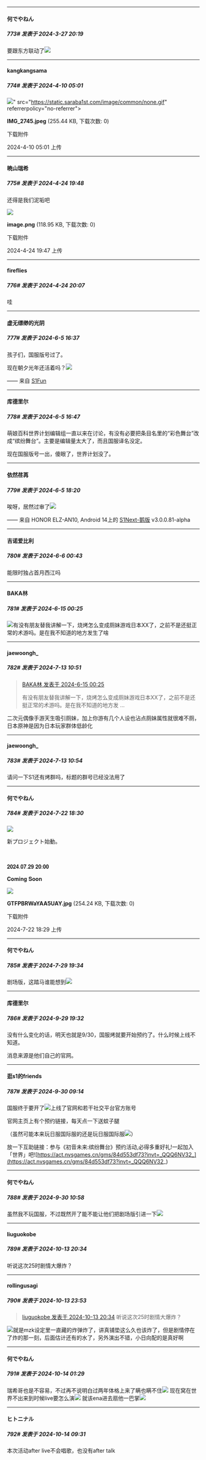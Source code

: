 ﻿
*****

####  何でやねん  
##### 773#       发表于 2024-3-27 20:19

要跟东方联动了<img src="https://static.saraba1st.com/image/smiley/face2017/091.png" referrerpolicy="no-referrer">

*****

####  kangkangsama  
##### 774#       发表于 2024-4-10 05:01

<img src="https://img.saraba1st.com/forum/202404/10/050149sbqul2eerrxb8du7.jpeg" referrerpolicy="no-referrer">" src="https://static.saraba1st.com/image/common/none.gif" referrerpolicy="no-referrer">

<strong>IMG_2745.jpeg</strong> (255.44 KB, 下载次数: 0)

下载附件

2024-4-10 05:01 上传

*****

####  暁山瑞希  
##### 775#       发表于 2024-4-24 19:48

还得是我们泥垢吧

<img src="https://img.saraba1st.com/forum/202404/24/194759tzsjnc1snlc10dzl.png" referrerpolicy="no-referrer">

<strong>image.png</strong> (118.95 KB, 下载次数: 0)

下载附件

2024-4-24 19:47 上传


*****

####  fireflies  
##### 776#       发表于 2024-4-24 20:07

哇

*****

####  虚无缥缈的光阴  
##### 777#       发表于 2024-6-5 16:37

孩子们，国服版号过了。

现在朝夕光年还活着吗？<img src="https://static.saraba1st.com/image/smiley/face2017/067.png" referrerpolicy="no-referrer">

—— 来自 [S1Fun](https://s1fun.koalcat.com)


*****

####  库德里尔  
##### 778#       发表于 2024-6-5 16:47

萌娘百科世界计划编辑组一直以来在讨论，有没有必要把条目名里的“彩色舞台”改成“缤纷舞台”。主要是编辑量太大了，而且国服译名没定。

现在国服版号一出，傻眼了，世界计划没了。


*****

####  依然荏苒  
##### 779#       发表于 2024-6-5 18:20

唉呀，居然过审了<img src="https://static.saraba1st.com/image/smiley/face2017/252.png" referrerpolicy="no-referrer">

—— 来自 HONOR ELZ-AN10, Android 14上的 [S1Next-鹅版](https://github.com/ykrank/S1-Next/releases) v3.0.0.81-alpha


*****

####  吉诺爱比利  
##### 780#       发表于 2024-6-6 00:43

能限时独占首月西江吗

*****

####  BAKA林  
##### 781#       发表于 2024-6-15 00:25

<img src="https://static.saraba1st.com/image/smiley/face2017/091.png" referrerpolicy="no-referrer">有没有朋友替我讲解一下，烧烤怎么变成厕妹游戏日本XX了，之前不是还挺正常的术游吗。是在我不知道的地方发生了啥

*****

####  jaewoongh_  
##### 782#       发表于 2024-7-13 10:51

<blockquote><a href="httphttps://bbs.saraba1st.com/2b/forum.php?mod=redirect&amp;goto=findpost&amp;pid=65239072&amp;ptid=1953033" target="_blank">BAKA林 发表于 2024-6-15 00:25</a>

有没有朋友替我讲解一下，烧烤怎么变成厕妹游戏日本XX了，之前不是还挺正常的术游吗。是在我不知道的地方发 ...</blockquote>
二次元偶像手游天生吸引厕妹，加上你游有几个人设也沾点厕妹属性就很难不厕，日本原神是因为日本玩家群体低龄化


*****

####  jaewoongh_  
##### 783#       发表于 2024-7-13 10:54

请问一下S1还有烤群吗，标题的群号已经没法用了

*****

####  何でやねん  
##### 784#       发表于 2024-7-22 18:30

<img src="https://static.saraba1st.com/image/smiley/face2017/009.gif" referrerpolicy="no-referrer">

新プロジェクト始動。

ㅤ

 𝟐𝟎𝟐𝟒.𝟎𝟕.𝟐𝟗 𝟐𝟎:𝟎𝟎

 𝐂𝐨𝐦𝐢𝐧𝐠 𝐒𝐨𝐨𝐧

<img src="https://img.saraba1st.com/forum/202407/22/182900sqm4tn4s4wztvajj.jpg" referrerpolicy="no-referrer">

<strong>GTFPBRWaYAA5UAY.jpg</strong> (254.24 KB, 下载次数: 0)

下载附件

2024-7-22 18:29 上传

*****

####  何でやねん  
##### 785#       发表于 2024-7-29 19:34

剧场版，这踏马谁能想到<img src="https://static.saraba1st.com/image/smiley/face2017/068.png" referrerpolicy="no-referrer">

*****

####  库德里尔  
##### 786#       发表于 2024-9-29 19:32

没有什么变化的话，明天也就是9/30，国服烤就要开始预约了。什么时候上线不知道。

消息来源是他们自己的官网。


*****

####  逛s1的friends  
##### 787#       发表于 2024-9-30 09:14

国服终于要开了<img src="https://static.saraba1st.com/image/smiley/face2017/067.png" referrerpolicy="no-referrer">上线了官网和若干社交平台官方账号

官网主页上有个预约链接，每天点一下送蚊子腿

（虽然可能本来玩日服国际服的还是玩日服国际服<img src="https://static.saraba1st.com/image/smiley/face2017/067.png" referrerpolicy="no-referrer">）

放一下互助链接：参与《初音未来:缤纷舞台》预约活动,必得多重好礼!一起加入「世界」吧![https://act.nvsgames.cn/gms/84d553df73?invt=_QQQ6NV32_](https://act.nvsgames.cn/gms/84d553df73?invt=_QQQ6NV32_)


*****

####  何でやねん  
##### 788#       发表于 2024-9-30 10:58

虽然我不玩国服，不过既然开了能不能让他们把剧场版引进一下<img src="https://static.saraba1st.com/image/smiley/face2017/068.png" referrerpolicy="no-referrer">

*****

####  liuguokobe  
##### 789#       发表于 2024-10-13 20:34

听说这次25时剧情大爆炸？


*****

####  rollingusagi  
##### 790#       发表于 2024-10-13 23:53

<blockquote><a href="httphttps://bbs.saraba1st.com/2b/forum.php?mod=redirect&amp;goto=findpost&amp;pid=66442345&amp;ptid=1953033" target="_blank">liuguokobe 发表于 2024-10-13 20:34</a>
听说这次25时剧情大爆炸？</blockquote>
<img src="https://static.saraba1st.com/image/smiley/face2017/002.png" referrerpolicy="no-referrer">就是mzk设定里一直藏的炸弹炸了，讲真铺垫这么久也该炸了，但是剧情停在了炸的那一刻，后面估计还有的水了，另外演出不错，小日向配的是真好啊


*****

####  何でやねん  
##### 791#       发表于 2024-10-14 01:29

瑞希哥也是不容易，不过再不说明白过两年体格上来了瞒也瞒不住<img src="https://static.saraba1st.com/image/smiley/face2017/068.png" referrerpolicy="no-referrer">
现在窝在世界不出来到时候live要怎么演<img src="https://static.saraba1st.com/image/smiley/face2017/068.png" referrerpolicy="no-referrer">
就该ena进去扇他一巴掌<img src="https://static.saraba1st.com/image/smiley/face2017/240.png" referrerpolicy="no-referrer">


*****

####  ヒトニナル  
##### 792#       发表于 2024-10-14 09:31

本次活动after live不会唱歌，也没有after talk


